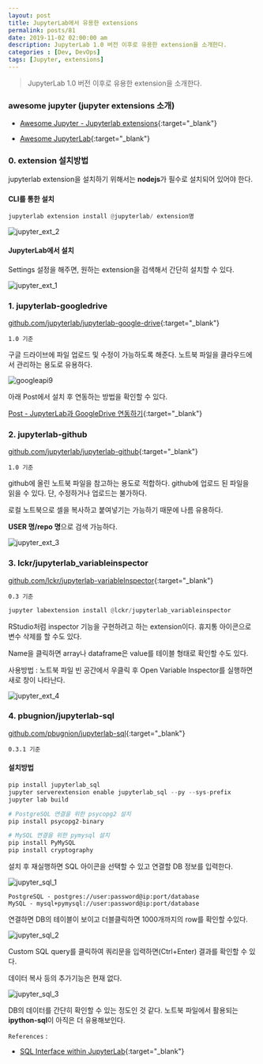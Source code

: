 ```yaml
---
layout: post
title: JupyterLab에서 유용한 extensions
permalink: posts/81
date: 2019-11-02 02:00:00 am
description: JupyterLab 1.0 버전 이후로 유용한 extension을 소개한다.
categories : [Dev, DevOps]
tags: [Jupyter, extensions]
---
```


> JupyterLab 1.0 버전 이후로 유용한 extension을 소개한다.

### awesome jupyter (jupyter extensions 소개)

- [Awesome Jupyter - Jupyterlab extensions](https://github.com/markusschanta/awesome-jupyter#jupyterlab-extensions){:target="_blank"}

- [Awesome JupyterLab](https://github.com/mauhai/awesome-jupyterlab){:target="_blank"}

### 0. extension 설치방법

jupyterlab extension을 설치하기 위해서는 **nodejs**가 필수로 설치되어 있어야 한다.

#### CLI를 통한 설치

``` python
jupyterlab extension install @jupyterlab/ extension명
```

![jupyter_ext_2]({{site.baseurl}}/assets/img/devops/jupyter_ext_2.png)

#### JupyterLab에서 설치

Settings 설정을 해주면, 원하는 extension을 검색해서 간단히 설치할 수 있다.

![jupyter_ext_1]({{site.baseurl}}/assets/img/devops/jupyter_ext_1.png)

### 1. jupyterlab-googledrive

[github.com/jupyterlab/jupyterlab-google-drive](https://github.com/jupyterlab/jupyterlab-google-drive){:target="_blank"}

    1.0 기준

구글 드라이브에 파일 업로드 및 수정이 가능하도록 해준다. 노트북 파일을 클라우드에서 관리하는 용도로 유용하다.

![googleapi9]({{site.baseurl}}/assets/img/python/googleapi9.jpg)

아래 Post에서 설치 후 연동하는 방법을 확인할 수 있다.

[Post - JupyterLab과 GoogleDrive 연동하기]({{site.baseurl}}/posts/38){:target="_blank"}

### 2. jupyterlab-github

[github.com/jupyterlab/jupyterlab-github](https://github.com/jupyterlab/jupyterlab-github){:target="_blank"}

    1.0 기준

github에 올린 노트북 파일을 참고하는 용도로 적합하다. github에 업로드 된 파일을 읽을 수 있다. 단, 수정하거나 업로드는 불가하다.

로컬 노트북으로 셀을 복사하고 붙여넣기는 가능하기 때문에 나름 유용하다.

**USER 명/repo 명**으로 검색 가능하다.

![jupyter_ext_3]({{site.baseurl}}/assets/img/devops/jupyter_ext_3.png)

### 3. lckr/jupyterlab_variableinspector

[github.com/lckr/jupyterlab-variableInspector](https://github.com/lckr/jupyterlab-variableInspector){:target="_blank"}

    0.3 기준

``` python
jupyter labextension install @lckr/jupyterlab_variableinspector
```

RStudio처럼 inspector 기능을 구현하려고 하는 extension이다. 휴지통 아이콘으로 변수 삭제를 할 수도 있다.

Name을 클릭하면 array나 dataframe은 value를 테이블 형태로 확인할 수도 있다.

사용방법 : 노트북 파일 빈 공간에서 우클릭 후 Open Variable Inspector를 실행하면 새로 창이 나타난다.

![jupyter_ext_4]({{site.baseurl}}/assets/img/devops/jupyter_ext_4.png)

### 4. pbugnion/jupyterlab-sql

[github.com/pbugnion/jupyterlab-sql](https://github.com/pbugnion/jupyterlab-sql){:target="_blank"}

    0.3.1 기준

#### 설치방법

``` python
pip install jupyterlab_sql
jupyter serverextension enable jupyterlab_sql --py --sys-prefix
jupyter lab build

# PostgreSQL 연결을 위한 psycopg2 설치
pip install psycopg2-binary

# MySQL 연결을 위한 pymysql 설치
pip install PyMySQL
pip install cryptography
```

설치 후 재실행하면 SQL 아이콘을 선택할 수 있고 연결할 DB 정보를 입력한다.

![jupyter_sql_1]({{site.baseurl}}/assets/img/devops/jupyter_sql_1.png)

``` text
PostgreSQL - postgres://user:password@ip:port/database
MySQL - mysql+pymysql://user:password@ip:port/database
```

연결하면 DB의 테이블이 보이고 더블클릭하면 1000개까지의 row를 확인할 수있다.

![jupyter_sql_2]({{site.baseurl}}/assets/img/devops/jupyter_sql_2.png)

Custom SQL query를 클릭하여 쿼리문을 입력하면(Ctrl+Enter) 결과를 확인할 수 있다.

데이터 복사 등의 추가기능은 현재 없다. 

![jupyter_sql_3]({{site.baseurl}}/assets/img/devops/jupyter_sql_3.png)

DB의 데이터를 간단히 확인할 수 있는 정도인 것 같다. 노트북 파일에서 활용되는 **ipython-sql**이 아직은 더 유용해보인다.



`References` : 

* [SQL Interface within JupyterLab](https://www.datacamp.com/community/tutorials/sql-interface-within-jupyterlab){:target="_blank"}